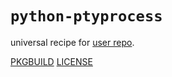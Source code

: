 # `python-ptyprocess`

universal recipe for [user repo](../themartiancompany/ur).

[PKGBUILD](PKGBUILD)
[LICENSE](COPYING)
